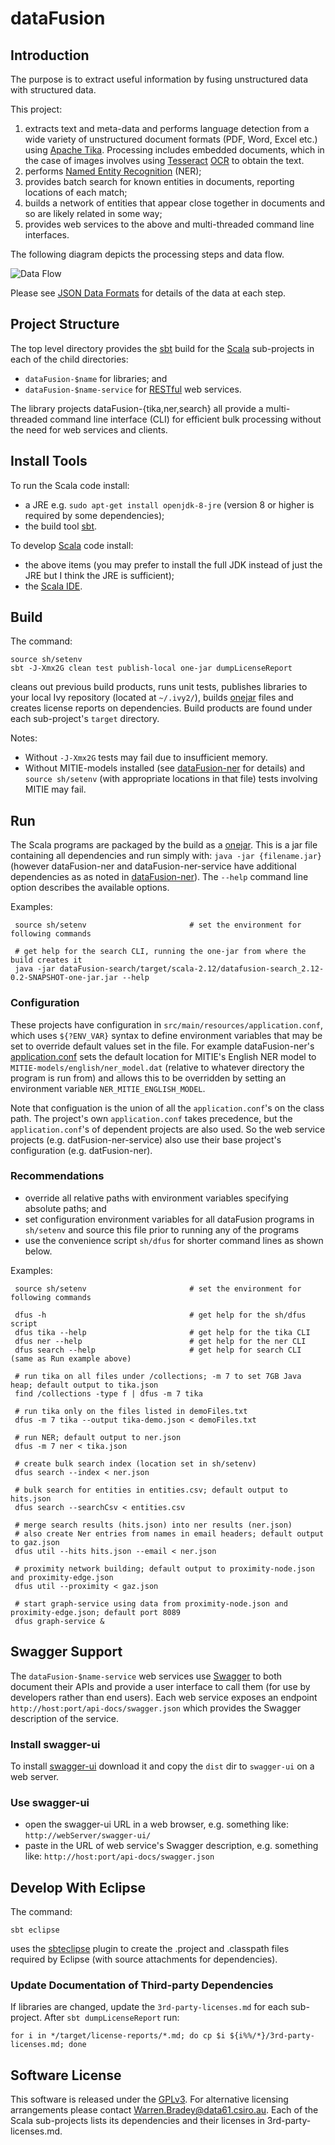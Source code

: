 # dataFusion

## Introduction

The purpose is to extract useful information by fusing unstructured data with structured data.

This project:

1. extracts text and meta-data and performs language detection from a wide variety of unstructured document formats (PDF, Word, Excel etc.) using [Apache Tika](https://tika.apache.org/). Processing includes embedded documents, which in the case of images involves using [Tesseract](https://github.com/tesseract-ocr/tesseract/wiki) [OCR](https://en.wikipedia.org/wiki/Optical_character_recognition) to obtain the text.
2. performs [Named Entity Recognition](https://en.wikipedia.org/wiki/Named-entity_recognition) (NER);
4. provides batch search for known entities in documents, reporting locations of each match;
6. builds a network of entities that appear close together in documents and so are likely related in some way; 
7. provides web services to the above and multi-threaded command line interfaces.

The following diagram depicts the processing steps and data flow. 

![Data Flow](images/datafusion.png "Data Flow")

Please see [JSON Data Formats](dataFusion-common#json-data-formats) for details of the data at each step.

## Project Structure
The top level directory provides the [sbt](http://www.scala-sbt.org/) build for the [Scala](http://scala-lang.org/) sub-projects in each of the child directories:
- `dataFusion-$name` for libraries; and
- `dataFusion-$name-service` for [RESTful](https://en.wikipedia.org/wiki/Representational_state_transfer) web services.

The library projects dataFusion-{tika,ner,search} all provide a multi-threaded command line interface (CLI) for efficient bulk processing without the need for web services and clients.

## Install Tools

To run the Scala code install:
- a JRE e.g. `sudo apt-get install openjdk-8-jre` (version 8 or higher is required by some dependencies);
- the build tool [sbt](http://www.scala-sbt.org/).

To develop [Scala](http://scala-lang.org/) code install:
- the above items (you may prefer to install the full JDK instead of just the JRE but I think the JRE is sufficient);
- the [Scala IDE](http://scala-ide.org/download/current.html).

## Build

The command:

    source sh/setenv
    sbt -J-Xmx2G clean test publish-local one-jar dumpLicenseReport

cleans out previous build products, runs unit tests, publishes libraries to your local Ivy repository (located at `~/.ivy2/`), builds [onejar](https://github.com/sbt/sbt-onejar) files and creates license reports on dependencies. Build products are found under each sub-project's `target` directory.

Notes:
- Without `-J-Xmx2G` tests may fail due to insufficient memory. 
- Without MITIE-models installed (see [dataFusion-ner](dataFusion-ner) for details) and `source sh/setenv` (with appropriate locations in that file) tests involving MITIE may fail.

## Run

The Scala programs are packaged by the build as a [onejar](https://github.com/sbt/sbt-onejar). This is a jar file containing all dependencies and run simply with: `java -jar {filename.jar}` (however dataFusion-ner and dataFusion-ner-service have additional dependencies as as noted in [dataFusion-ner](dataFusion-ner)). The `--help` command line option describes the available options.

Examples:

     source sh/setenv                       # set the environment for following commands

     # get help for the search CLI, running the one-jar from where the build creates it 
     java -jar dataFusion-search/target/scala-2.12/datafusion-search_2.12-0.2-SNAPSHOT-one-jar.jar --help


### Configuration
These projects have configuration in `src/main/resources/application.conf`, which uses `${?ENV_VAR}` syntax to define environment variables that may be set to override default values set in the file. For example dataFusion-ner's [application.conf](dataFusion-ner/src/main/resources/application.conf) sets the default location for MITIE's English NER model to `MITIE-models/english/ner_model.dat` (relative to whatever directory the program is run from) and allows this to be overridden by setting an environment variable `NER_MITIE_ENGLISH_MODEL`.

Note that configuation is the union of all the `application.conf`'s on the class path. The project's own `application.conf` takes precedence, but the `application.conf`'s of dependent projects
are also used. So the web service projects (e.g. datFusion-ner-service) also use their base project's configuration (e.g. datFusion-ner).

### Recommendations

- override all relative paths with environment variables specifying absolute paths; and
- set configuration environment variables for all dataFusion programs in `sh/setenv` and source this file prior to running any of the programs
- use the convenience script `sh/dfus` for shorter command lines as shown below.

Examples:

     source sh/setenv                       # set the environment for following commands

     dfus -h                                # get help for the sh/dfus script
     dfus tika --help                       # get help for the tika CLI
     dfus ner --help                        # get help for the ner CLI
     dfus search --help                     # get help for search CLI (same as Run example above)
     
     # run tika on all files under /collections; -m 7 to set 7GB Java heap; default output to tika.json
     find /collections -type f | dfus -m 7 tika
     
     # run tika only on the files listed in demoFiles.txt
     dfus -m 7 tika --output tika-demo.json < demoFiles.txt
     
     # run NER; default output to ner.json
     dfus -m 7 ner < tika.json
     
     # create bulk search index (location set in sh/setenv)
     dfus search --index < ner.json
     
     # bulk search for entities in entities.csv; default output to hits.json
     dfus search --searchCsv < entities.csv
     
     # merge search results (hits.json) into ner results (ner.json)
     # also create Ner entries from names in email headers; default output to gaz.json
     dfus util --hits hits.json --email < ner.json
     
     # proximity network building; default output to proximity-node.json and proximity-edge.json
     dfus util --proximity < gaz.json
     
     # start graph-service using data from proximity-node.json and proximity-edge.json; default port 8089
     dfus graph-service &
     
## Swagger Support

The `dataFusion-$name-service` web services use [Swagger](https://swagger.io/) to both
document their APIs and provide a user interface to call them (for use by developers rather than end users).
Each web service exposes an endpoint `http://host:port/api-docs/swagger.json` which provides the Swagger description of the service.

### Install swagger-ui

To install [swagger-ui](https://swagger.io/swagger-ui/) download it and copy the `dist` dir to `swagger-ui` on a web server.

### Use swagger-ui

- open the swagger-ui URL in a web browser, e.g. something like: `http://webServer/swagger-ui/`
- paste in the URL of web service's Swagger description, e.g. something like: `http://host:port/api-docs/swagger.json`

## Develop With Eclipse

The command:

    sbt eclipse

uses the [sbteclipse](https://github.com/typesafehub/sbteclipse/wiki/Using-sbteclipse) plugin to create the .project and .classpath files required by Eclipse (with source attachments for dependencies).

### Update Documentation of Third-party Dependencies

If libraries are changed, update the `3rd-party-licenses.md` for each sub-project.
After `sbt dumpLicenseReport` run:

    for i in */target/license-reports/*.md; do cp $i ${i%%/*}/3rd-party-licenses.md; done

## Software License

This software is released under the [GPLv3](LICENSE.txt). For alternative licensing arrangements please contact Warren.Bradey@data61.csiro.au. Each of the Scala sub-projects lists its dependencies and their licenses in 3rd-party-licenses.md.

